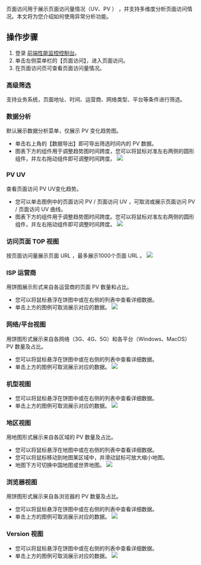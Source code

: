 页面访问用于展示页面访问量情况（UV、PV ） ，并支持多维度分析页面访问情况。本文将为您介绍如何使用异常分析功能。

## 操作步骤
1. 登录 [前端性能监控控制台](https://console.cloud.tencent.com/rum)。
2. 单击左侧菜单栏的【页面访问】，进入页面访问。
3. 在页面访问页可查看页面访问量情况。

### 高级筛选
支持业务系统，页面地址、时间、运营商、网络类型、平台等条件进行筛选。
### 数据分析
默认展示数据分析菜单，仅展示 PV 变化趋势图。
- 单击右上角的【数据导出】即可导出筛选时间内的 PV 数据。
- 图表下方的组件用于调整趋势图时间跨度，您可以将鼠标对准左右两侧的圆形组件，并左右拖动组件即可调整时间跨度。
![](https://main.qcloudimg.com/raw/4ff943b4bbd21158e8db2f0c7e072537.png)

### PV UV
查看页面访问 PV  UV变化趋势。
- 您可以单击图例中的页面访问 PV / 页面访问 UV ，可取消或展示页面访问 PV / 页面访问 UV 曲线。
- 图表下方的组件用于调整趋势图时间跨度。您可以将鼠标对准左右两侧的圆形组件，并左右拖动组件即可调整时间跨度。
![](https://main.qcloudimg.com/raw/d30865b37ab5330e7760e96da3e475ec.png)

### 访问页面 TOP 视图
按页面访问量展示页面 URL ，最多展示1000个页面 URL 。
![](https://main.qcloudimg.com/raw/f0ed117925cbefe02fc71f7250c9e781.png)

### ISP 运营商
用饼图展示形式来自各运营商的页面 PV 数量和占比。
- 您可以将鼠标悬浮在饼图中或在右侧的列表中查看详细数据。
- 单击上方的图例可取消展示对应的数据。
![](https://main.qcloudimg.com/raw/c58762675c08e7954c51e7f684e8a77c.png)

### 网络/平台视图
用饼图形式展示来自各网络（3G、4G、5G）和各平台（Windows、MacOS）PV 数量及占比。
- 您可以将鼠标悬浮在饼图中或在右侧的列表中查看详细数据。
- 单击上方的图例可取消展示对应的数据。
![](https://main.qcloudimg.com/raw/6350f11bde7497c27e92fe3741eb1250.png)
### 机型视图
- 您可以将鼠标悬浮在饼图中或在右侧的列表中查看详细数据。
- 单击上方的图例可取消展示对应的数据。
![](https://main.qcloudimg.com/raw/4920090af2a8847e21dd804f29559e9b.png)

### 地区视图
用地图形式展示来自各区域的 PV 数量及占比。
- 您可以将鼠标悬浮在地图中或在右侧的列表中查看详细数据。
- 您可以将鼠标移动到地图某区域中，并滑动鼠标可放大缩小地图。
- 地图下方可切换中国地图或世界地图。
![](https://main.qcloudimg.com/raw/5cc47ecca86c046d41b9c7278cbfab5b.png)

### 浏览器视图
用饼图形式展示来自各浏览器的 PV 数量及占比。
- 您可以将鼠标悬浮在饼图中或在右侧的列表中查看详细数据。
- 单击上方的图例可取消展示对应的数据。
![](https://main.qcloudimg.com/raw/c747e21f1ec29a9816cf57d92f953dfd.png)

### Version 视图
- 您可以将鼠标悬浮在饼图中或在右侧的列表中查看详细数据。
- 单击上方的图例可取消展示对应的数据。
![](https://main.qcloudimg.com/raw/1dcabf1d8a4073d7e2a2ccba66a91e0e.png)



